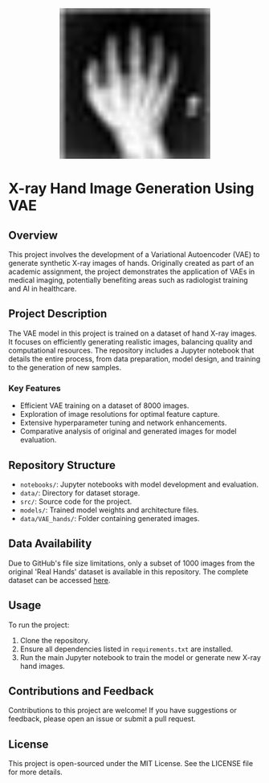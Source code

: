 <div style="text-align:center">
    <img src="https://github.com/TehmoorG/Generative-Hand-X-ray/blob/main/data/real_hands/000000.jpeg" alt="VAE X-ray Image" style="width: 300px; height: auto;">
</div>


# X-ray Hand Image Generation Using VAE

## Overview
This project involves the development of a Variational Autoencoder (VAE) to generate synthetic X-ray images of hands. Originally created as part of an academic assignment, the project demonstrates the application of VAEs in medical imaging, potentially benefiting areas such as radiologist training and AI in healthcare.

## Project Description
The VAE model in this project is trained on a dataset of hand X-ray images. It focuses on efficiently generating realistic images, balancing quality and computational resources. The repository includes a Jupyter notebook that details the entire process, from data preparation, model design, and training to the generation of new samples.

### Key Features
- Efficient VAE training on a dataset of 8000 images.
- Exploration of image resolutions for optimal feature capture.
- Extensive hyperparameter tuning and network enhancements.
- Comparative analysis of original and generated images for model evaluation.

## Repository Structure
- `notebooks/`: Jupyter notebooks with model development and evaluation.
- `data/`: Directory for dataset storage.
- `src/`: Source code for the project.
- `models/`: Trained model weights and architecture files.
- `data/VAE_hands/`: Folder containing generated images.

## Data Availability
Due to GitHub's file size limitations, only a subset of 1000 images from the original 'Real Hands' dataset is available in this repository. The complete dataset can be accessed [here](<https://drive.google.com/drive/folders/1mGS4KTD_bHsfAxhw7ZuuEtkAjFTTqRoi?usp=drive_link>).

## Usage
To run the project:
1. Clone the repository.
2. Ensure all dependencies listed in `requirements.txt` are installed.
3. Run the main Jupyter notebook to train the model or generate new X-ray hand images.

## Contributions and Feedback
Contributions to this project are welcome! If you have suggestions or feedback, please open an issue or submit a pull request.

## License
This project is open-sourced under the MIT License. See the LICENSE file for more details.
